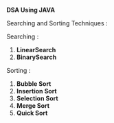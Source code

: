 **DSA Using JAVA**

Searching and Sorting Techniques :

Searching :
1. **LinearSearch**
2. **BinarySearch**

Sorting :
1. **Bubble Sort**
2. **Insertion Sort**
3. **Selection Sort**
4. **Merge Sort**
5. **Quick Sort**
